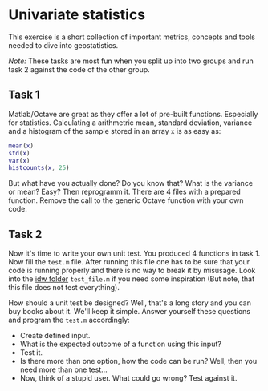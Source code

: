 # Univariate statistics

This exercise is a short collection of important metrics, concepts and tools
needed to dive into geostatistics. 

*Note:* These tasks are most fun when you split up into two groups and run 
task 2 against the code of the other group.

## Task 1

Matlab/Octave are great as they offer a lot of pre-built functions. Especially 
for statistics. Calculating a arithmetric mean, standard deviation, variance and 
a histogram of the sample stored in an array `x` is as easy as:

```Matlab
mean(x)
std(x)
var(x)
histcounts(x, 25)
```

But what have you actually done? Do you know that? What is the variance or mean?
Easy? Then reprogramm it.
There are 4 files with a prepared function. Remove the call to the generic
Octave function with your own code.

## Task 2

Now it's time to write your own unit test. You produced 4 functions in task 1. 
Now fill the `test.m` file. After running this file one has to be sure that your 
code is running properly and there is no way to break it by misusage.
Look into the [idw folder](https://github.com/KIT-HYD/geostatistics_lecture/tree/master/idw) 
`test_file.m` if you need some inspiration 
(But note, that this file does not test everything).

How should a unit test be designed? Well, that's a long story and you can buy 
books about it. We'll keep it simple. Answer yourself these questions and program
the `test.m` accordingly:

* Create defined input.
* What is the expected outcome of a function using this input?
* Test it.
* Is there more than one option, how the code can be run? Well, then you need more
  than one test...
* Now, think of a stupid user. What could go wrong? Test against it.


 